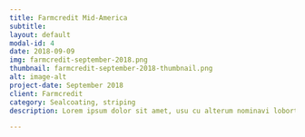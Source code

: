 ```yaml
---
title: Farmcredit Mid-America
subtitle:
layout: default
modal-id: 4
date: 2018-09-09
img: farmcredit-september-2018.png
thumbnail: farmcredit-september-2018-thumbnail.png
alt: image-alt
project-date: September 2018
client: Farmcredit
category: Sealcoating, striping
description: Lorem ipsum dolor sit amet, usu cu alterum nominavi lobortis. At duo novum diceret. Tantas apeirian vix et, usu sanctus postulant inciderint ut, populo diceret necessitatibus in vim. Cu eum dicam feugiat noluisse.

---
```

